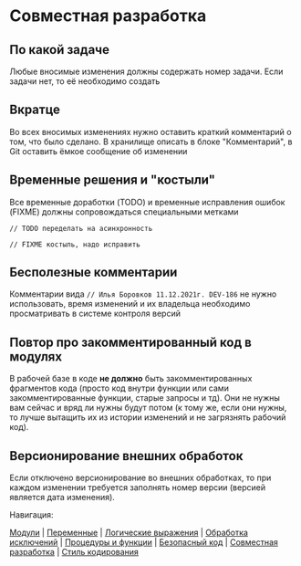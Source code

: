 
# Совместная разработка

## По какой задаче

Любые вносимые изменения должны содержать номер задачи. Если задачи нет, то её необходимо создать

## Вкратце

Во всех вносимых изменениях нужно оставить краткий комментарий о том, что было сделано. В хранилище описать в блоке "Комментарий", в Git оставить ёмкое сообщение об изменении

## Временные решения и "костыли"

Все временные доработки (TODO) и временные исправления ошибок (FIXME) должны сопровождаться специальными метками

```bsl
// TODO переделать на асинхронность

// FIXME костыль, надо исправить
```

## Бесполезные комментарии

Комментарии вида `// Илья Боровков 11.12.2021г. DEV-186` не нужно использовать, время изменений и их владельца необходимо просматривать в системе контроля версий

## Повтор про закомментированный код в модулях

В рабочей базе в коде **не должно** быть закомментированных фрагментов кода (просто код внутри функции или сами закомментированные функции, старые запросы и тд). Они не нужны вам сейчас и вряд ли нужны будут потом (к тому же, если они нужны, то лучше вытащить их из истории изменений и не загрязнять рабочий код).

## Версионирование внешних обработок

Если отключено версионирование во внешних обработках, то при каждом изменении требуется заполнять номер версии (версией является дата изменения).

Навигация:

[Модули](./1%20Модули.md) |
[Переменные](./2%20Переменные.md) |
[Логические выражения](./3%20Логические%20выражения.md) |
[Обработка исключений](./4%20Обработка%20исключений.md) |
[Процедуры и функции](./5%20Процедуры%20и%20функции.md) |
[Безопасный код](./6%20Безопасный%20код.md) |
[Совместная разработка](./7%20Совместная%20разработка.md) |
[Стиль кодирования](/%D0%A1%D1%82%D0%B8%D0%BB%D1%8C%20%D0%BA%D0%BE%D0%B4%D0%B8%D1%80%D0%BE%D0%B2%D0%B0%D0%BD%D0%B8%D1%8F.md)
